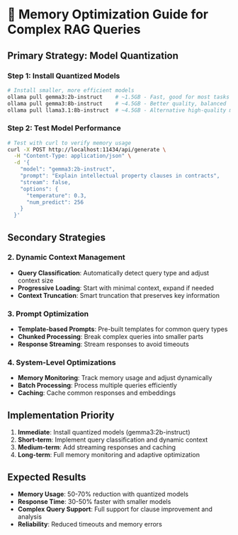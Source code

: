 # 🧠 Memory Optimization Guide for Complex RAG Queries

## **Primary Strategy: Model Quantization**

### **Step 1: Install Quantized Models**
```bash
# Install smaller, more efficient models
ollama pull gemma3:2b-instruct    # ~1.5GB - Fast, good for most tasks
ollama pull gemma3:8b-instruct    # ~4.5GB - Better quality, balanced
ollama pull llama3.1:8b-instruct  # ~4.5GB - Alternative high-quality model
```

### **Step 2: Test Model Performance**
```bash
# Test with curl to verify memory usage
curl -X POST http://localhost:11434/api/generate \
  -H "Content-Type: application/json" \
  -d '{
    "model": "gemma3:2b-instruct",
    "prompt": "Explain intellectual property clauses in contracts",
    "stream": false,
    "options": {
      "temperature": 0.3,
      "num_predict": 256
    }
  }'
```

## **Secondary Strategies**

### **2. Dynamic Context Management**
- **Query Classification**: Automatically detect query type and adjust context size
- **Progressive Loading**: Start with minimal context, expand if needed
- **Context Truncation**: Smart truncation that preserves key information

### **3. Prompt Optimization**
- **Template-based Prompts**: Pre-built templates for common query types
- **Chunked Processing**: Break complex queries into smaller parts
- **Response Streaming**: Stream responses to avoid timeouts

### **4. System-Level Optimizations**
- **Memory Monitoring**: Track memory usage and adjust dynamically
- **Batch Processing**: Process multiple queries efficiently
- **Caching**: Cache common responses and embeddings

## **Implementation Priority**

1. **Immediate**: Install quantized models (gemma3:2b-instruct)
2. **Short-term**: Implement query classification and dynamic context
3. **Medium-term**: Add streaming responses and caching
4. **Long-term**: Full memory monitoring and adaptive optimization

## **Expected Results**

- **Memory Usage**: 50-70% reduction with quantized models
- **Response Time**: 30-50% faster with smaller models
- **Complex Query Support**: Full support for clause improvement and analysis
- **Reliability**: Reduced timeouts and memory errors 